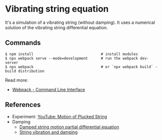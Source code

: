 # Vibrating string equation

It's a simulation of a vibrating string (without damping).
It uses a numerical solution of the vibrating string differential equation.

## Commands

```
$ npm install                               # install modules
$ npx webpack serve --mode=development      # run the webpack dev-server
$ npx webpack                               # or `npx webpack build` - build distribution
```

Read more:
- [Webpack - Command Line Interface](https://webpack.js.org/api/cli/)


## References
- Experiment: [YouTube: Motion of Plucked String](https://youtu.be/_X72on6CSL0)
- Damping
  - [Damped string motion partial differential equation](https://math.stackexchange.com/questions/2856487/damped-string-motion-partial-differential-equation)
  - [String vibration and damping](https://physics.stackexchange.com/questions/355208/string-vibration-and-damping)
